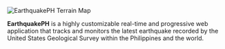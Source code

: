 ![EarthquakePH Terrain Map](https://github.com/jpvitan/earthquakeph/blob/improve-layout/resources/images/png/mockups/map-terrain.png)


**EarthquakePH** is a highly customizable real-time and progressive web application that tracks and monitors the latest earthquake recorded by the United States Geological Survey within the Philippines and the world.
